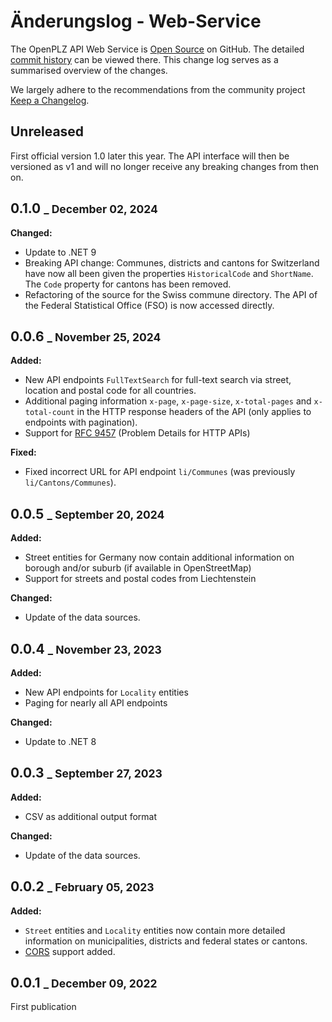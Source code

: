 # Änderungslog - Web-Service  

The OpenPLZ API Web Service is [Open Source](https://github.com/openpotato/openplzapi) on GitHub. The detailed [commit history](https://github.com/openpotato/openplzapi/commits/develop/) can be viewed there. This change log serves as a summarised overview of the changes.

We largely adhere to the recommendations from the community project [Keep a Changelog](https://keepachangelog.com).

## Unreleased

First official version 1.0 later this year. The API interface will then be versioned as v1 and will no longer receive any breaking changes from then on.

## 0.1.0 <small>_ December 02, 2024</small>

**Changed:**

+ Update to .NET 9
+ Breaking API change: Communes, districts and cantons for Switzerland have now all been given the properties `HistoricalCode` and `ShortName`. The `Code` property for cantons has been removed.
+ Refactoring of the source for the Swiss commune directory. The API of the Federal Statistical Office (FSO) is now accessed directly.

## 0.0.6 <small>_ November 25, 2024</small>

**Added:** 

+ New API endpoints `FullTextSearch` for full-text search via street, location and postal code for all countries.
+ Additional paging information `x-page`, `x-page-size`, `x-total-pages` and `x-total-count` in the HTTP response headers of the API (only applies to endpoints with pagination). 
+ Support for [RFC 9457](https://www.rfc-editor.org/rfc/rfc9457) (Problem Details for HTTP APIs)

**Fixed:**

+ Fixed incorrect URL for API endpoint `li/Communes` (was previously `li/Cantons/Communes`).

## 0.0.5 <small>_ September 20, 2024</small>

**Added:** 

+ Street entities for Germany now contain additional information on borough and/or suburb (if available in OpenStreetMap)
+ Support for streets and postal codes from Liechtenstein

**Changed:**

+ Update of the data sources.

## 0.0.4 <small>_ November 23, 2023</small>

**Added:** 

+ New API endpoints for `Locality` entities
+ Paging for nearly all API endpoints

**Changed:**

+ Update to .NET 8

## 0.0.3 <small>_ September 27, 2023</small>

**Added:** 

+ CSV as additional output format

**Changed:**

+ Update of the data sources.

## 0.0.2 <small>_ February 05, 2023</small>

**Added:** 

+ `Street` entities and `Locality` entities now contain more detailed information on municipalities, districts and federal states or cantons.
+ [CORS](https://developer.mozilla.org/en-US/docs/Web/HTTP/CORS) support added.

## 0.0.1 <small>_ December 09, 2022</small>

First publication